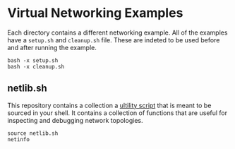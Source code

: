 # Virtual Networking Examples

Each directory contains a different networking example. All of the
examples have a `setup.sh` and `cleanup.sh` file. These are indeted to
be used before and after running the example.

    bash -x setup.sh
    bash -x cleanup.sh

## netlib.sh

This repository contains a collection a [ultility script](./netlib.sh)
that is meant to be sourced in your shell. It contains a collection of
functions that are useful for inspecting and debugging network
topologies.

    source netlib.sh
    netinfo
